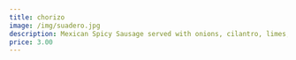 ```yaml
---
title: chorizo
image: /img/suadero.jpg
description: Mexican Spicy Sausage served with onions, cilantro, limes, red radishes & House spicy sauce
price: 3.00
---
```

